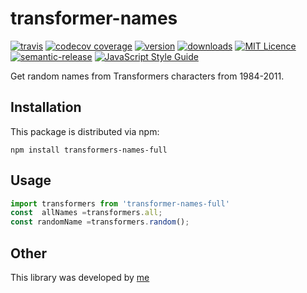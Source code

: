 # transformer-names
[![travis](https://img.shields.io/travis/kirev/transformers-names.svg?maxAge=2592000)](https://travis-ci.org/kirev/transformers-names://travis-ci.org/kirev/transformers-names/)
[![codecov coverage](https://img.shields.io/codecov/c/github/kirev/transformers-names.svg?style=flat-square)](https://codecov.io/gh/kirev/transformers-names)
[![version](https://img.shields.io/npm/v/transformers-names-full.svg?maxAge=2592000)](http://npm.im/transformers-names-full)
[![downloads](https://img.shields.io/npm/dm/transformers-names-full.svg?maxAge=2592000)](https://npm-stat.com/charts.html?package=transformers-names-full&from=2016-07-01)
[![MIT Licence](https://img.shields.io/npm/l/transformers-names-full.svg?maxAge=2592000)](http://opensource.org/licenses/MIT)
[![semantic-release](https://img.shields.io/badge/%20%20%F0%9F%93%A6%F0%9F%9A%80-semantic--release-e10079.svg?style=flat-square)](https://github.com/semantic-release/semantic-release)
[![JavaScript Style Guide](https://img.shields.io/badge/code%20style-standard-brightgreen.svg)](http://standardjs.com/)

Get random names from Transformers characters from 1984-2011.

## Installation

This package is distributed via npm:

```
npm install transformers-names-full
```
## Usage

```javascript
import transformers from 'transformer-names-full'
const  allNames =transformers.all;
const randomName =transformers.random();
```
## Other
This library was developed by [me](https://twitter.com/kirev)

